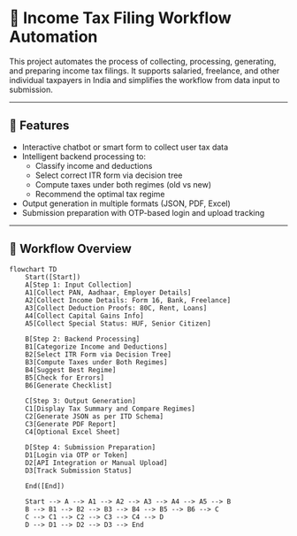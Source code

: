 # 🧾 Income Tax Filing Workflow Automation

This project automates the process of collecting, processing, generating, and preparing income tax filings. It supports salaried, freelance, and other individual taxpayers in India and simplifies the workflow from data input to submission.

---

## 🚀 Features

- Interactive chatbot or smart form to collect user tax data
- Intelligent backend processing to:
  - Classify income and deductions
  - Select correct ITR form via decision tree
  - Compute taxes under both regimes (old vs new)
  - Recommend the optimal tax regime
- Output generation in multiple formats (JSON, PDF, Excel)
- Submission preparation with OTP-based login and upload tracking

---

## 🔄 Workflow Overview

```mermaid
flowchart TD
    Start([Start])
    A[Step 1: Input Collection]
    A1[Collect PAN, Aadhaar, Employer Details]
    A2[Collect Income Details: Form 16, Bank, Freelance]
    A3[Collect Deduction Proofs: 80C, Rent, Loans]
    A4[Collect Capital Gains Info]
    A5[Collect Special Status: HUF, Senior Citizen]

    B[Step 2: Backend Processing]
    B1[Categorize Income and Deductions]
    B2[Select ITR Form via Decision Tree]
    B3[Compute Taxes under Both Regimes]
    B4[Suggest Best Regime]
    B5[Check for Errors]
    B6[Generate Checklist]

    C[Step 3: Output Generation]
    C1[Display Tax Summary and Compare Regimes]
    C2[Generate JSON as per ITD Schema]
    C3[Generate PDF Report]
    C4[Optional Excel Sheet]

    D[Step 4: Submission Preparation]
    D1[Login via OTP or Token]
    D2[API Integration or Manual Upload]
    D3[Track Submission Status]

    End([End])

    Start --> A --> A1 --> A2 --> A3 --> A4 --> A5 --> B
    B --> B1 --> B2 --> B3 --> B4 --> B5 --> B6 --> C
    C --> C1 --> C2 --> C3 --> C4 --> D
    D --> D1 --> D2 --> D3 --> End

